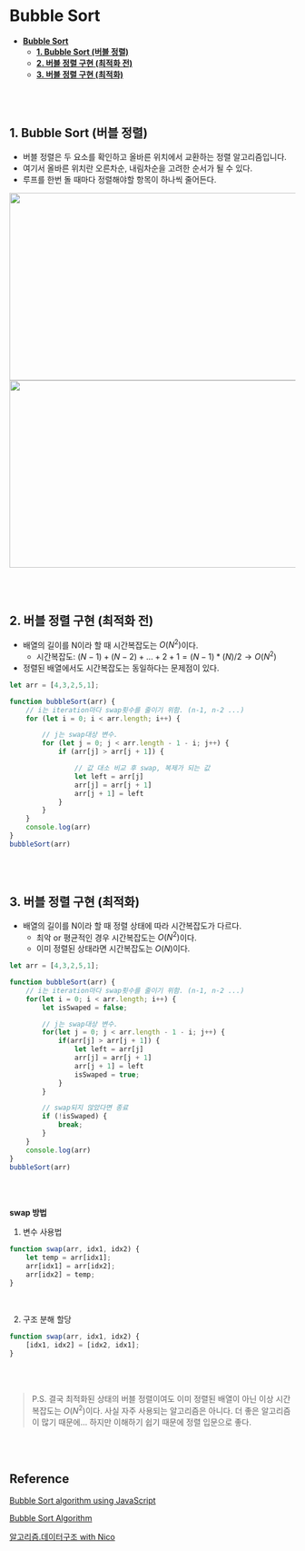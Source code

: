 # **Bubble Sort**
- [**Bubble Sort**](#bubble-sort)
  - [**1. Bubble Sort (버블 정렬)**](#1-bubble-sort-버블-정렬)
  - [**2. 버블 정렬 구현 (최적화 전)**](#2-버블-정렬-구현-최적화-전)
  - [**3. 버블 정렬 구현 (최적화)**](#3-버블-정렬-구현-최적화)

<br /><br />

## **1. Bubble Sort (버블 정렬)**
- 버블 정렬은 두 요소를 확인하고 올바른 위치에서 교환하는 정렬 알고리즘입니다.
- 여기서 올바른 위치란 오른차순, 내림차순을 고려한 순서가 될 수 있다.
- 루프를 한번 돌 때마다 정렬해야할 항목이 하나씩 줄어든다.
<img src="..\image\algorithm\bubble-sort\bubble-sort.png" width="600" height="330">
<img src="..\image\algorithm\bubble-sort\bubble-sort2.png" width="600" height="330">

<br /><br />

## **2. 버블 정렬 구현 (최적화 전)**
- 배열의 길이를 N이라 할 때 시간복잡도는 $O(N^2)$이다.
    - 시간복잡도: $(N-1)+(N-2)+...+2+1=(N-1)*(N)/2\rightarrow O(N^2)$
- 정렬된 배열에서도 시간복잡도는 동일하다는 문제점이 있다. 
```javascript
let arr = [4,3,2,5,1];

function bubbleSort(arr) {
    // i는 iteration마다 swap횟수를 줄이기 위함. (n-1, n-2 ...)
    for (let i = 0; i < arr.length; i++) {

        // j는 swap대상 변수.
        for (let j = 0; j < arr.length - 1 - i; j++) {
            if (arr[j] > arr[j + 1]) {

                // 값 대소 비교 후 swap, 복제가 되는 값
                let left = arr[j]
                arr[j] = arr[j + 1]
                arr[j + 1] = left
            }
        }
    }
    console.log(arr)
}
bubbleSort(arr)
```
<br /><br />

## **3. 버블 정렬 구현 (최적화)**
- 배열의 길이를 N이라 할 때 정렬 상태에 따라 시간복잡도가 다르다.
  - 최악 or 평균적인 경우 시간복잡도는 $O(N^2)$이다.
  - 이미 정렬된 상태라면 시간복잡도는 $O(N)$이다.
```javascript
let arr = [4,3,2,5,1];

function bubbleSort(arr) {
    // i는 iteration마다 swap횟수를 줄이기 위함. (n-1, n-2 ...)
    for(let i = 0; i < arr.length; i++) {
        let isSwaped = false;

        // j는 swap대상 변수.
        for(let j = 0; j < arr.length - 1 - i; j++) {
            if(arr[j] > arr[j + 1]) {
                let left = arr[j]
                arr[j] = arr[j + 1]
                arr[j + 1] = left
                isSwaped = true;
            }
        }

        // swap되지 않았다면 종료
        if (!isSwaped) {
            break;
        }
    }
    console.log(arr)
}
bubbleSort(arr)
```
<br /><br />

**swap 방법**
1. 변수 사용법
```javascript
function swap(arr, idx1, idx2) {
    let temp = arr[idx1];
    arr[idx1] = arr[idx2];
    arr[idx2] = temp;
}
```
<br>

2. 구조 분해 할당
```javascript
function swap(arr, idx1, idx2) {
    [idx1, idx2] = [idx2, idx1];
}
```

<br /><br />

>P.S. 결국 최적화된 상태의 버블 정렬이여도 이미 정렬된 배열이 아닌 이상 시간복잡도는 $O(N^2)$이다. 사실 자주 사용되는 알고리즘은 아니다. 더 좋은 알고리즘이 많기 때문에... 하지만 이해하기 쉽기 때문에 정렬 입문으로 좋다.

<br /><br />

## **Reference**<!-- omit in toc -->

[Bubble Sort algorithm using JavaScript](https://www.geeksforgeeks.org/bubble-sort-algorithms-by-using-javascript/)

[Bubble Sort Algorithm](https://www.geeksforgeeks.org/bubble-sort/?ref=lbp)

[알고리즘.데이터구조 with Nico](https://www.youtube.com/watch?v=NFETSCJON2M&list=PL7jH19IHhOLMdHvl3KBfFI70r9P0lkJwL&index=2) 